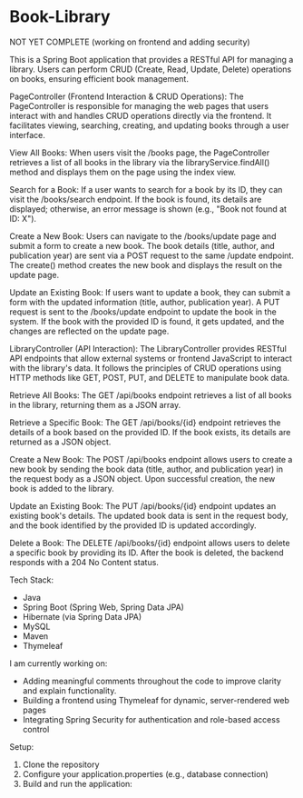 ﻿# Book-Library
NOT YET COMPLETE (working on frontend and adding security)

This is a Spring Boot application that provides a RESTful API for managing a library. Users can perform CRUD (Create, Read, Update, Delete) operations on books, ensuring efficient book management.

PageController (Frontend Interaction & CRUD Operations):
The PageController is responsible for managing the web pages that users interact with and handles CRUD operations directly via the frontend. It facilitates viewing, searching, creating, and updating books through a user interface.

View All Books: When users visit the /books page, the PageController retrieves a list of all books in the library via the libraryService.findAll() method and displays them on the page using the index view.

Search for a Book: If a user wants to search for a book by its ID, they can visit the /books/search endpoint. If the book is found, its details are displayed; otherwise, an error message is shown (e.g., "Book not found at ID: X").

Create a New Book: Users can navigate to the /books/update page and submit a form to create a new book. The book details (title, author, and publication year) are sent via a POST request to the same /update endpoint. The create() method creates the new book and displays the result on the update page.

Update an Existing Book: If users want to update a book, they can submit a form with the updated information (title, author, publication year). A PUT request is sent to the /books/update endpoint to update the book in the system. If the book with the provided ID is found, it gets updated, and the changes are reflected on the update page.

LibraryController (API Interaction):
The LibraryController provides RESTful API endpoints that allow external systems or frontend JavaScript to interact with the library's data. It follows the principles of CRUD operations using HTTP methods like GET, POST, PUT, and DELETE to manipulate book data.

Retrieve All Books: The GET /api/books endpoint retrieves a list of all books in the library, returning them as a JSON array.

Retrieve a Specific Book: The GET /api/books/{id} endpoint retrieves the details of a book based on the provided ID. If the book exists, its details are returned as a JSON object.

Create a New Book: The POST /api/books endpoint allows users to create a new book by sending the book data (title, author, and publication year) in the request body as a JSON object. Upon successful creation, the new book is added to the library.

Update an Existing Book: The PUT /api/books/{id} endpoint updates an existing book's details. The updated book data is sent in the request body, and the book identified by the provided ID is updated accordingly.

Delete a Book: The DELETE /api/books/{id} endpoint allows users to delete a specific book by providing its ID. After the book is deleted, the backend responds with a 204 No Content status.

Tech Stack:
- Java
- Spring Boot (Spring Web, Spring Data JPA)
- Hibernate (via Spring Data JPA)
- MySQL
- Maven
- Thymeleaf

I am currently working on:
- Adding meaningful comments throughout the code to improve clarity and explain functionality.
- Building a frontend using Thymeleaf for dynamic, server-rendered web pages
- Integrating Spring Security for authentication and role-based access control
  

Setup: 
1. Clone the repository
2. Configure your application.properties (e.g., database connection)
3. Build and run the application:
   







